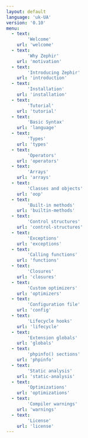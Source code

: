 ```yaml
---
layout: default
language: 'uk-UA'
version: '0.10'
menu:
  - text: 
        'Welcome'
    url: 'welcome'
  - text: 
        'Why Zephir'
    url: 'motivation'
  - text: 
        'Introducing Zephir'
    url: 'introduction'
  - text: 
        'Installation'
    url: 'installation'
  - text: 
        'Tutorial'
    url: 'tutorial'
  - text: 
        'Basic Syntax'
    url: 'language'
  - text: 
        'Types'
    url: 'types'
  - text: 
        'Operators'
    url: 'operators'
  - text: 
        'Arrays'
    url: 'arrays'
  - text: 
        'Classes and objects'
    url: 'oop'
  - text: 
        'Built-in methods'
    url: 'builtin-methods'
  - text: 
        'Control structures'
    url: 'control-structures'
  - text: 
        'Exceptions'
    url: 'exceptions'
  - text: 
        'Calling functions'
    url: 'functions'
  - text: 
        'Closures'
    url: 'closures'
  - text: 
        'Custom optimizers'
    url: 'optimizers'
  - text: 
        'Configuration file'
    url: 'config'
  - text: 
        'Lifecycle hooks'
    url: 'lifecycle'
  - text: 
        'Extension globals'
    url: 'globals'
  - text: 
        'phpinfo() sections'
    url: 'phpinfo'
  - text: 
        'Static analysis'
    url: 'static-analysis'
  - text: 
        'Optimizations'
    url: 'optimizations'
  - text: 
        'Compiler warnings'
    url: 'warnings'
  - text: 
        'License'
    url: 'license'
---
```

